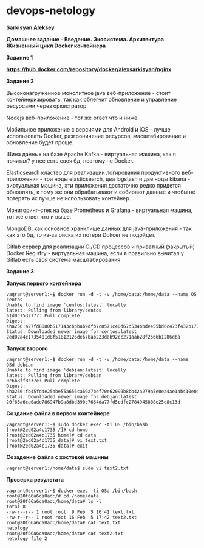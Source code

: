 # devops-netology
**Sarkisyan Aleksey**

**Домашнее задание - Введение. Экосистема. Архитектура. Жизненный цикл Docker контейнера**


**Задание 1**

**https://hub.docker.com/repository/docker/alexsarkisyan/nginx**


**Задание 2**


Высоконагруженное монолитное java веб-приложение -  стоит контейнеризировать, так как облегчит обновление и управление ресурсами через оркестратор.

Nodejs веб-приложение - тот же ответ что и ниже.

Мобильное приложение c версиями для Android и iOS - лучше использовать Docker, разгроничение ресурсов, масштабирование и обновление будет проще.

Шина данных на базе Apache Kafka - виртуальная машина, как я почитал? у нее есть своя бд, поэтому не Docker.

Elasticsearch кластер для реализации логирования продуктивного веб-приложения - три ноды elasticsearch, два logstash и две ноды kibana - виртуальная машина, эти приложения достаточно редко придется обновлять, к тому же они обрабатывают и собирают данные и чтобы не потерять их лучше не использовать контейнер.

Мониторинг-стек на базе Prometheus и Grafana - виртуальная машина, тот же ответ что и выше.

MongoDB, как основное хранилище данных для java-приложения - так как это бд, то из-за риска их потери Dokcer не подойдет. 

Gitlab сервер для реализации CI/CD процессов и приватный (закрытый) Docker Registry - виртуальная машина, если я правильно вычитал у Gitlab есть своя система масштабирования.


**Задание 3**

**Запуск первого контейнера**
```
vagrant@server1:~$ docker run -d -t -v /home/data:/home/data --name OS centos
Unable to find image 'centos:latest' locally
latest: Pulling from library/centos
a1d0c7532777: Pull complete
Digest: sha256:a27fd8080b517143cbbbab9dfb7c8571c40d67d534bbdee55bd6c473f432b177
Status: Downloaded newer image for centos:latest
2ed02a4c1735401d8f51812126de67bab223dab92cc271aab28f2566b1286dba
```

**Запуск второго**
```
vagrant@server1:~$ docker run -d -t -v /home/data:/home/data --name OSd debian
Unable to find image 'debian:latest' locally
latest: Pulling from library/debian
0c6b8ff8c37e: Pull complete
Digest: sha256:fb45fd4e25abe55a656ca69a7bef70e62099b8bb42a279a5e0ea4ae1ab410e0d
Status: Downloaded newer image for debian:latest
20f66a6ca0ade786947b9a8dbd390c7664da77fd5cdfc2784945808e25d8c13d
```

**Создание файла в первом контейнере**
```
vagrant@server1:~$ sudo docker exec -ti OS /bin/bash
[root@2ed02a4c1735 /]# cd home
[root@2ed02a4c1735 home]# cd data
[root@2ed02a4c1735 data]# vi text.txt
[root@2ed02a4c1735 data]# exit
```

**Созадение файла с хостовой машины**
```
vagrant@server1:/home/data$ sudo vi text2.txt
```

**Проверка результата**
```
vagrant@server1:~$ docker exec -ti OSd /bin/bash
root@20f66a6ca0ad:/# cd /home/data
root@20f66a6ca0ad:/home/data# ls -l
total 8
-rw-r--r-- 1 root root  9 Feb  5 16:41 text.txt
-rw-r--r-- 1 root root 16 Feb  5 17:42 text2.txt
root@20f66a6ca0ad:/home/data# cat text.txt
netology
root@20f66a6ca0ad:/home/data# cat text2.txt
netology file 2
```
